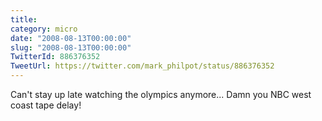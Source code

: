 ```yaml
---
title: 
category: micro
date: "2008-08-13T00:00:00"
slug: "2008-08-13T00:00:00"
TwitterId: 886376352
TweetUrl: https://twitter.com/mark_philpot/status/886376352
---
```


Can't stay up late watching the olympics anymore... Damn you NBC west coast tape
delay!
